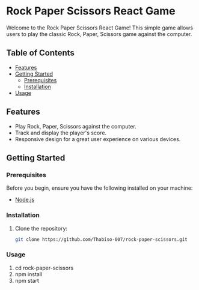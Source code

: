 # Rock Paper Scissors React Game

Welcome to the Rock Paper Scissors React Game! This simple game allows users to play the classic Rock, Paper, Scissors game against the computer.

## Table of Contents
- [Features](#features)
- [Getting Started](#getting-started)
  - [Prerequisites](#prerequisites)
  - [Installation](#installation)
- [Usage](#usage)

## Features

- Play Rock, Paper, Scissors against the computer.
- Track and display the player's score.
- Responsive design for a great user experience on various devices.

## Getting Started

### Prerequisites

Before you begin, ensure you have the following installed on your machine:

- [Node.js](https://nodejs.org/)

### Installation

1. Clone the repository:

   ```bash
   git clone https://github.com/Thabiso-007/rock-paper-scissors.git

### Usage

1. cd rock-paper-scissors
2. npm install 
3. npm start
